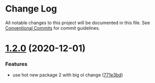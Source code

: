 # Change Log

All notable changes to this project will be documented in this file.
See [Conventional Commits](https://conventionalcommits.org) for commit guidelines.

# [1.2.0](https://github.com/chrisventura/cv-lerna/compare/@cv/test-package@1.1.2...@cv/test-package@1.2.0) (2020-12-01)


### Features

* use hot new package 2 with big ol change ([771e3bd](https://github.com/chrisventura/cv-lerna/commit/771e3bd4d5189a38790f6388388112ceddadff1c))
